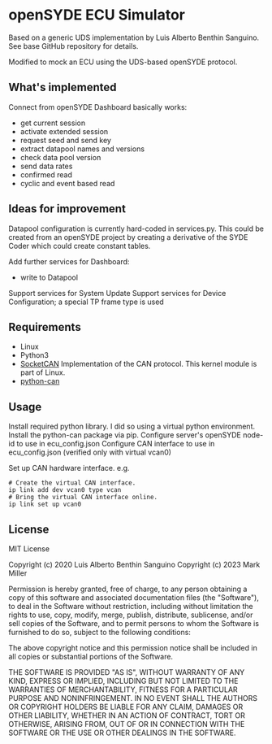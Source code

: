 # openSYDE ECU Simulator

Based on a generic UDS implementation by Luis Alberto Benthin Sanguino.
See base GitHub repository for details.

Modified to mock an ECU using the UDS-based openSYDE protocol.

## What's implemented

Connect from openSYDE Dashboard basically works:

* get current session
* activate extended session
* request seed and send key
* extract datapool names and versions
* check data pool version
* send data rates
* confirmed read
* cyclic and event based read

## Ideas for improvement

Datapool configuration is currently hard-coded in services.py.
This could be created from an openSYDE project by creating a derivative of
 the SYDE Coder which could create constant tables.
 
Add further services for Dashboard:
* write to Datapool

Support services for System Update
Support services for Device Configuration; a special TP frame type is used

## Requirements

* Linux
* Python3
* [SocketCAN](https://www.kernel.org/doc/Documentation/networking/can.txt) Implementation of the CAN protocol. This kernel module is part of Linux. 
* [python-can](https://python-can.readthedocs.io/en/master/installation.html) 

## Usage 

Install required python library.
I did so using a virtual python environment.
Install the python-can package via pip.
Configure server's openSYDE node-id to use in ecu_config.json
Configure CAN interface to use in ecu_config.json (verified only with virtual vcan0)

Set up CAN hardware interface. e.g.
```
# Create the virtual CAN interface.
ip link add dev vcan0 type vcan
# Bring the virtual CAN interface online.
ip link set up vcan0
```

## License 

MIT License

Copyright (c) 2020 Luis Alberto Benthin Sanguino
Copyright (c) 2023 Mark Miller

Permission is hereby granted, free of charge, to any person obtaining a copy
of this software and associated documentation files (the "Software"), to deal
in the Software without restriction, including without limitation the rights
to use, copy, modify, merge, publish, distribute, sublicense, and/or sell
copies of the Software, and to permit persons to whom the Software is
furnished to do so, subject to the following conditions:

The above copyright notice and this permission notice shall be included in all
copies or substantial portions of the Software.

THE SOFTWARE IS PROVIDED "AS IS", WITHOUT WARRANTY OF ANY KIND, EXPRESS OR
IMPLIED, INCLUDING BUT NOT LIMITED TO THE WARRANTIES OF MERCHANTABILITY,
FITNESS FOR A PARTICULAR PURPOSE AND NONINFRINGEMENT. IN NO EVENT SHALL THE
AUTHORS OR COPYRIGHT HOLDERS BE LIABLE FOR ANY CLAIM, DAMAGES OR OTHER
LIABILITY, WHETHER IN AN ACTION OF CONTRACT, TORT OR OTHERWISE, ARISING FROM,
OUT OF OR IN CONNECTION WITH THE SOFTWARE OR THE USE OR OTHER DEALINGS IN THE
SOFTWARE.



